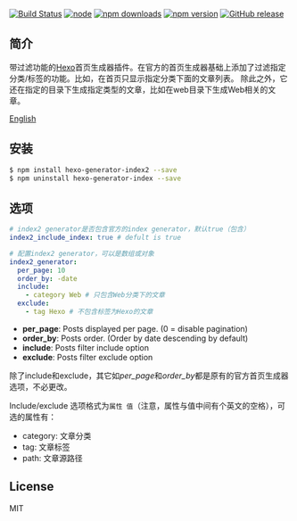 [![Build Status](https://travis-ci.org/Jamling/hexo-generator-index2.svg?branch=master)](https://travis-ci.org/Jamling/hexo-generator-index2)
[![node](https://img.shields.io/node/v/hexo-generator-index2.svg)](https://www.npmjs.com/package/hexo-generator-index2)
[![npm downloads](https://img.shields.io/npm/dt/hexo-generator-index2.svg)](https://www.npmjs.com/package/hexo-generator-index2)
[![npm version](https://img.shields.io/npm/v/hexo-generator-index2.svg)](https://www.npmjs.com/package/hexo-generator-index2)
[![GitHub release](https://img.shields.io/github/release/jamling/hexo-generator-index2.svg)](https://github.com/Jamling/hexo-generator-index2/releases/latest)

## 简介

带过滤功能的[Hexo]首页生成器插件。在官方的首页生成器基础上添加了过滤指定分类/标签的功能。比如，在首页只显示指定分类下面的文章列表。
除此之外，它还在指定的目录下生成指定类型的文章，比如在web目录下生成Web相关的文章。

[English](https://github.com/Jamling/hexo-generator-index2/blob/master/README.md)

## 安装

``` bash
$ npm install hexo-generator-index2 --save
$ npm uninstall hexo-generator-index --save
```

## 选项

``` yaml
# index2 generator是否包含官方的index generator，默认true（包含）
index2_include_index: true # defult is true

# 配置index2 generator，可以是数组或对象
index2_generator:
  per_page: 10
  order_by: -date
  include:
    - category Web # 只包含Web分类下的文章
  exclude:
    - tag Hexo # 不包含标签为Hexo的文章

```

- **per_page**: Posts displayed per page. (0 = disable pagination)
- **order_by**: Posts order. (Order by date descending by default)
- **include**: Posts filter include option
- **exclude**: Posts filter exclude option

除了include和exclude，其它如<var>per_page</var>和<var>order_by</var>都是原有的官方首页生成器选项，不必更改。

Include/exclude 选项格式为`属性 值`（注意，属性与值中间有个英文的空格），可选的属性有：

- category: 文章分类
- tag: 文章标签
- path: 文章源路径


## License

MIT

[Hexo]: http://hexo.io/
